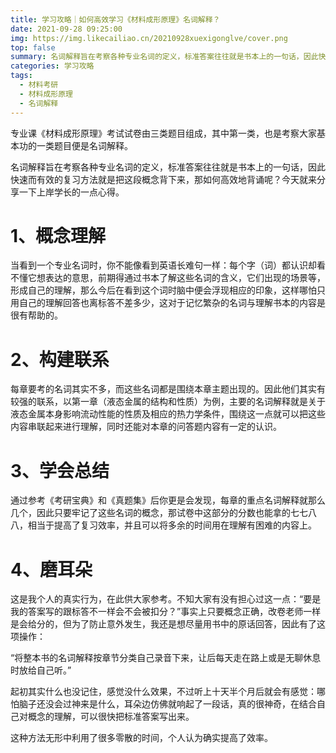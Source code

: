 ```yaml
---
title: 学习攻略｜如何高效学习《材料成形原理》名词解释？
date: 2021-09-28 09:25:00
img: https://img.likecailiao.cn/20210928xuexigonglve/cover.png
top: false
summary: 名词解释旨在考察各种专业名词的定义，标准答案往往就是书本上的一句话，因此快速而有效的复习方法就是把这段概念背下来，那如何高效地背诵呢？今天就来分享一下上岸学长的一点心得。
categories: 学习攻略
tags:
  - 材料考研
  - 材料成形原理
  - 名词解释
---
```


专业课《材料成形原理》考试试卷由三类题目组成，其中第一类，也是考察大家基本功的一类题目便是名词解释。

名词解释旨在考察各种专业名词的定义，标准答案往往就是书本上的一句话，因此快速而有效的复习方法就是把这段概念背下来，那如何高效地背诵呢？今天就来分享一下上岸学长的一点心得。

# 1、概念理解

当看到一个专业名词时，你不能像看到英语长难句一样：每个字（词）都认识却看不懂它想表达的意思，前期得通过书本了解这些名词的含义，它们出现的场景等，形成自己的理解，那么今后在看到这个词时脑中便会浮现相应的印象，这样哪怕只用自己的理解回答也离标答不差多少，这对于记忆繁杂的名词与理解书本的内容是很有帮助的。

# 2、构建联系

每章要考的名词其实不多，而这些名词都是围绕本章主题出现的。因此他们其实有较强的联系，以第一章（液态金属的结构和性质）为例，主要的名词解释就是关于液态金属本身影响流动性能的性质及相应的热力学条件，围绕这一点就可以把这些内容串联起来进行理解，同时还能对本章的问答题内容有一定的认识。

# 3、学会总结

通过参考《考研宝典》和《真题集》后你更是会发现，每章的重点名词解释就那么几个，因此只要牢记了这些名词的概念，那试卷中这部分的分数也能拿的七七八八，相当于提高了复习效率，并且可以将多余的时间用在理解有困难的内容上。

# 4、磨耳朵

这是我个人的真实行为，在此供大家参考。不知大家有没有担心过这一点：“要是我的答案写的跟标答不一样会不会被扣分？”事实上只要概念正确，改卷老师一样是会给分的，但为了防止意外发生，我还是想尽量用书中的原话回答，因此有了这项操作：

“将整本书的名词解释按章节分类自己录音下来，让后每天走在路上或是无聊休息时放给自己听。”

起初其实什么也没记住，感觉没什么效果，不过听上十天半个月后就会有感觉：哪怕脑子还没会过神来是什么，耳朵边仿佛就响起了一段话，真的很神奇，在结合自己对概念的理解，可以很快把标准答案写出来。

这种方法无形中利用了很多零散的时间，个人认为确实提高了效率。
